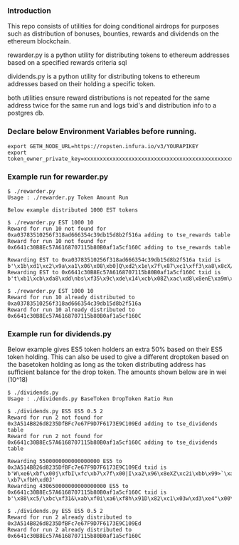 ### Introduction
This repo consists of utilities for doing conditional airdrops for purposes such as distribution of bonuses, bounties, rewards and dividends on the ethereum blockchain. 

rewarder.py is a python utility for distributing tokens to ethereum addresses based on a specified rewards criteria sql 

dividends.py is a python utility for distributing tokens to ethereum addresses based on their holding a specific token. 

both utilities ensure reward distributions is not repeated for the same address twice for the same run and logs txid's and distribution info to a postgres db.

### Declare below Environment Variables before running.
```
export GETH_NODE_URL=https://ropsten.infura.io/v3/YOURAPIKEY
export token_owner_private_key=xxxxxxxxxxxxxxxxxxxxxxxxxxxxxxxxxxxxxxxxxxxxxxxxxxxxxxxxxxxxxxx

```
### Example run for rewarder.py

```
$ ./rewarder.py
Usage : ./rewarder.py Token Amount Run

Below example distributed 1000 EST tokens 

$ ./rewarder.py EST 1000 10
Reward for run 10 not found for 0xa03783510256f318ad666354c39db15d8b2f516a adding to tse_rewards table
Reward for run 10 not found for 0x6641c30B8Ec57A6168707115b80B0af1a5cf160C adding to tse_rewards table

Rewarding EST to 0xa03783510256f318ad666354c39db15d8b2f516a txid is  b'\x1b\xd1\xc2\x9a\xa1\x06\x08\xb0]Q\xd2\x1e\x7f\x87\xc1\xff3\xa8\x8cX/\xb9\xf02\xc4\xd3c\xd9\xe7\x08\r%'
Rewarding EST to 0x6641c30B8Ec57A6168707115b80B0af1a5cf160C txid is  b't\xb1\xcb\xda8\xdd\nbs\xf35\x9c\xde\x14\xcb\x08Z\xac\xd8\x8enE\xa9m\xb2\xb0\xf1\xbaZU#\xcf'

$ ./rewarder.py EST 1000 10
Reward for run 10 already distributed to 0xa03783510256f318ad666354c39db15d8b2f516a
Reward for run 10 already distributed to 0x6641c30B8Ec57A6168707115b80B0af1a5cf160C
```

### Example run for dividends.py 

Below example gives ES5 token holders an extra 50% based on their ES5 token holding. This can also be used to give a different droptoken based on the basetoken holding as long as the token distributing address has sufficient balance for the drop token. The amounts shown below are in wei (10^18)

```
$ ./dividends.py 
Usage : ./dividends.py BaseToken DropToken Ratio Run

$ ./dividends.py ES5 ES5 0.5 2
Reward for run 2 not found for 0x3A514B826d8235DfBFc7e67F9D7F6173E9C109Ed adding to tse_dividends table
Reward for run 2 not found for 0x6641c30B8Ec57A6168707115b80B0af1a5cf160C adding to tse_dividends table

Rewarding 5500000000000000000 ES5 to 0x3A514B826d8235DfBFc7e67F9D7F6173E9C109Ed txid is  b'W\xe6\xbf\x00j\xfbI\xfc\xb7\x7f\x00|I\xa2\x96\x8eXZ\xc2i\xbb\x99>`\xa9(-\xb7\xfbH\xd0J'
Rewarding 430650000000000000000 ES5 to 0x6641c30B8Ec57A6168707115b80B0af1a5cf160C txid is  b'\x88\xc5/\xbc\xf31&\xab\xf0i\xa6\xf8h\x91D\x82\xc1\x03w\xd3\xe4"\x00\x97\xf0\xf2H\x11C\xd9E\xfc'

$ ./dividends.py ES5 ES5 0.5 2
Reward for run 2 already distributed to 0x3A514B826d8235DfBFc7e67F9D7F6173E9C109Ed
Reward for run 2 already distributed to 0x6641c30B8Ec57A6168707115b80B0af1a5cf160C

```



###

